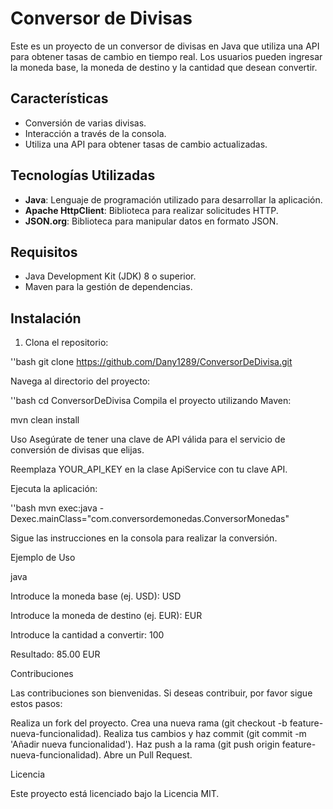 # Conversor de Divisas

Este es un proyecto de un conversor de divisas en Java que utiliza una API para obtener tasas de cambio en tiempo real. 
Los usuarios pueden ingresar la moneda base, la moneda de destino y la cantidad que desean convertir.

## Características

- Conversión de varias divisas.
- Interacción a través de la consola.
- Utiliza una API para obtener tasas de cambio actualizadas.

## Tecnologías Utilizadas

- **Java**: Lenguaje de programación utilizado para desarrollar la aplicación.
- **Apache HttpClient**: Biblioteca para realizar solicitudes HTTP.
- **JSON.org**: Biblioteca para manipular datos en formato JSON.

## Requisitos

- Java Development Kit (JDK) 8 o superior.
- Maven para la gestión de dependencias.

## Instalación

1. Clona el repositorio:

''bash
git clone https://github.com/Dany1289/ConversorDeDivisa.git


Navega al directorio del proyecto:

''bash
cd ConversorDeDivisa
Compila el proyecto utilizando Maven:



mvn clean install

Uso
Asegúrate de tener una clave de API válida para el servicio de conversión de divisas que elijas.

Reemplaza YOUR_API_KEY en la clase ApiService con tu clave API.


Ejecuta la aplicación:

''bash
mvn exec:java -Dexec.mainClass="com.conversordemonedas.ConversorMonedas"

Sigue las instrucciones en la consola para realizar la conversión.


Ejemplo de Uso

java

Introduce la moneda base (ej. USD): 
USD

Introduce la moneda de destino (ej. EUR): 
EUR

Introduce la cantidad a convertir: 
100

Resultado: 85.00 EUR


Contribuciones

Las contribuciones son bienvenidas. Si deseas contribuir, por favor sigue estos pasos:

Realiza un fork del proyecto.
Crea una nueva rama (git checkout -b feature-nueva-funcionalidad).
Realiza tus cambios y haz commit (git commit -m 'Añadir nueva funcionalidad').
Haz push a la rama (git push origin feature-nueva-funcionalidad).
Abre un Pull Request.


Licencia

Este proyecto está licenciado bajo la Licencia MIT.
